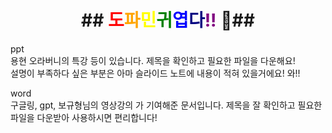 <h1 align="center">
 ## <span style="color:red">도</span><span style="color:orange">파</span><span style="color:yellow">민</span><span style="color:green">귀</span><span style="color:blue">엽</span><span style="color:navy">다</span><span style="color:purple">!!</span> 🥰##
</h1>

ppt<br>
용현 오라버니의 특강 등이 있습니다. 제목을 확인하고 필요한 파일을 다운해요!<br>
설명이 부족하다 싶은 부분은 아마 슬라이드 노트에 내용이 적혀 있을거에요! 와!!

word <br>
구글링, gpt, 보규형님의 영상강의 가 기여해준 문서입니다.
제목을 잘 확인하고 필요한 파일을 다운받아 사용하시면 편리합니다!
